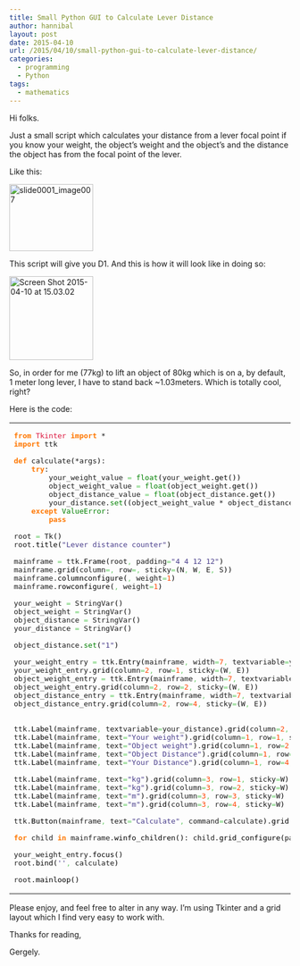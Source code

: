 ```yaml
---
title: Small Python GUI to Calculate Lever Distance
author: hannibal
layout: post
date: 2015-04-10
url: /2015/04/10/small-python-gui-to-calculate-lever-distance/
categories:
  - programming
  - Python
tags:
  - mathematics
---
```

Hi folks.

Just a small script which calculates your distance from a lever focal point if you know your weight, the object&#8217;s weight and the object&#8217;s and the distance the object has from the focal point of the lever.

Like this:

[<img class="alignnone size-thumbnail wp-image-480" src="http://ramblingsofaswtester.com/wp-content/uploads/2015/04/slide0001_image007-150x120.png" alt="slide0001_image007" width="150" height="120" />][1]

This script will give you D1. And this is how it will look like in doing so:

[<img class="alignnone size-thumbnail wp-image-481" src="http://ramblingsofaswtester.com/wp-content/uploads/2015/04/Screen-Shot-2015-04-10-at-15.03.02-150x150.png" alt="Screen Shot 2015-04-10 at 15.03.02" width="150" height="150" />][2]

So, in order for me (77kg) to lift an object of 80kg which is on a, by default, 1 meter long lever, I have to stand back ~1.03meters. Which is totally cool, right?

Here is the code:

<div class="wp_syntax">
  <table>
    <tr>
      <td class="code">
        <pre class="python" style="font-family:monospace;"><span style="color: #ff7700;font-weight:bold;">from</span> <span style="color: #dc143c;">Tkinter</span> <span style="color: #ff7700;font-weight:bold;">import</span> *
<span style="color: #ff7700;font-weight:bold;">import</span> ttk
&nbsp;
<span style="color: #ff7700;font-weight:bold;">def</span> calculate<span style="color: black;">&#40;</span>*args<span style="color: black;">&#41;</span>:
    <span style="color: #ff7700;font-weight:bold;">try</span>:
        your_weight_value <span style="color: #66cc66;">=</span> <span style="color: #008000;">float</span><span style="color: black;">&#40;</span>your_weight.<span style="color: black;">get</span><span style="color: black;">&#40;</span><span style="color: black;">&#41;</span><span style="color: black;">&#41;</span>
        object_weight_value <span style="color: #66cc66;">=</span> <span style="color: #008000;">float</span><span style="color: black;">&#40;</span>object_weight.<span style="color: black;">get</span><span style="color: black;">&#40;</span><span style="color: black;">&#41;</span><span style="color: black;">&#41;</span>
        object_distance_value <span style="color: #66cc66;">=</span> <span style="color: #008000;">float</span><span style="color: black;">&#40;</span>object_distance.<span style="color: black;">get</span><span style="color: black;">&#40;</span><span style="color: black;">&#41;</span><span style="color: black;">&#41;</span>
        your_distance.<span style="color: #008000;">set</span><span style="color: black;">&#40;</span><span style="color: black;">&#40;</span>object_weight_value * object_distance_value<span style="color: black;">&#41;</span> / your_weight_value<span style="color: black;">&#41;</span>
    <span style="color: #ff7700;font-weight:bold;">except</span> <span style="color: #008000;">ValueError</span>:
        <span style="color: #ff7700;font-weight:bold;">pass</span>
&nbsp;
root <span style="color: #66cc66;">=</span> Tk<span style="color: black;">&#40;</span><span style="color: black;">&#41;</span>
root.<span style="color: black;">title</span><span style="color: black;">&#40;</span><span style="color: #483d8b;">"Lever distance counter"</span><span style="color: black;">&#41;</span>
&nbsp;
mainframe <span style="color: #66cc66;">=</span> ttk.<span style="color: black;">Frame</span><span style="color: black;">&#40;</span>root<span style="color: #66cc66;">,</span> padding<span style="color: #66cc66;">=</span><span style="color: #483d8b;">"4 4 12 12"</span><span style="color: black;">&#41;</span>
mainframe.<span style="color: black;">grid</span><span style="color: black;">&#40;</span>column<span style="color: #66cc66;">=</span><span style="color: #ff4500;"></span><span style="color: #66cc66;">,</span> row<span style="color: #66cc66;">=</span><span style="color: #ff4500;"></span><span style="color: #66cc66;">,</span> sticky<span style="color: #66cc66;">=</span><span style="color: black;">&#40;</span>N<span style="color: #66cc66;">,</span> W<span style="color: #66cc66;">,</span> E<span style="color: #66cc66;">,</span> S<span style="color: black;">&#41;</span><span style="color: black;">&#41;</span>
mainframe.<span style="color: black;">columnconfigure</span><span style="color: black;">&#40;</span><span style="color: #ff4500;"></span><span style="color: #66cc66;">,</span> weight<span style="color: #66cc66;">=</span><span style="color: #ff4500;">1</span><span style="color: black;">&#41;</span>
mainframe.<span style="color: black;">rowconfigure</span><span style="color: black;">&#40;</span><span style="color: #ff4500;"></span><span style="color: #66cc66;">,</span> weight<span style="color: #66cc66;">=</span><span style="color: #ff4500;">1</span><span style="color: black;">&#41;</span>
&nbsp;
your_weight <span style="color: #66cc66;">=</span> StringVar<span style="color: black;">&#40;</span><span style="color: black;">&#41;</span>
object_weight <span style="color: #66cc66;">=</span> StringVar<span style="color: black;">&#40;</span><span style="color: black;">&#41;</span>
object_distance <span style="color: #66cc66;">=</span> StringVar<span style="color: black;">&#40;</span><span style="color: black;">&#41;</span>
your_distance <span style="color: #66cc66;">=</span> StringVar<span style="color: black;">&#40;</span><span style="color: black;">&#41;</span>
&nbsp;
object_distance.<span style="color: #008000;">set</span><span style="color: black;">&#40;</span><span style="color: #483d8b;">"1"</span><span style="color: black;">&#41;</span>
&nbsp;
your_weight_entry <span style="color: #66cc66;">=</span> ttk.<span style="color: black;">Entry</span><span style="color: black;">&#40;</span>mainframe<span style="color: #66cc66;">,</span> width<span style="color: #66cc66;">=</span><span style="color: #ff4500;">7</span><span style="color: #66cc66;">,</span> textvariable<span style="color: #66cc66;">=</span>your_weight<span style="color: black;">&#41;</span>
your_weight_entry.<span style="color: black;">grid</span><span style="color: black;">&#40;</span>column<span style="color: #66cc66;">=</span><span style="color: #ff4500;">2</span><span style="color: #66cc66;">,</span> row<span style="color: #66cc66;">=</span><span style="color: #ff4500;">1</span><span style="color: #66cc66;">,</span> sticky<span style="color: #66cc66;">=</span><span style="color: black;">&#40;</span>W<span style="color: #66cc66;">,</span> E<span style="color: black;">&#41;</span><span style="color: black;">&#41;</span>
object_weight_entry <span style="color: #66cc66;">=</span> ttk.<span style="color: black;">Entry</span><span style="color: black;">&#40;</span>mainframe<span style="color: #66cc66;">,</span> width<span style="color: #66cc66;">=</span><span style="color: #ff4500;">7</span><span style="color: #66cc66;">,</span> textvariable<span style="color: #66cc66;">=</span>object_weight<span style="color: black;">&#41;</span>
object_weight_entry.<span style="color: black;">grid</span><span style="color: black;">&#40;</span>column<span style="color: #66cc66;">=</span><span style="color: #ff4500;">2</span><span style="color: #66cc66;">,</span> row<span style="color: #66cc66;">=</span><span style="color: #ff4500;">2</span><span style="color: #66cc66;">,</span> sticky<span style="color: #66cc66;">=</span><span style="color: black;">&#40;</span>W<span style="color: #66cc66;">,</span> E<span style="color: black;">&#41;</span><span style="color: black;">&#41;</span>
object_distance_entry <span style="color: #66cc66;">=</span> ttk.<span style="color: black;">Entry</span><span style="color: black;">&#40;</span>mainframe<span style="color: #66cc66;">,</span> width<span style="color: #66cc66;">=</span><span style="color: #ff4500;">7</span><span style="color: #66cc66;">,</span> textvariable<span style="color: #66cc66;">=</span>object_distance<span style="color: black;">&#41;</span>
object_distance_entry.<span style="color: black;">grid</span><span style="color: black;">&#40;</span>column<span style="color: #66cc66;">=</span><span style="color: #ff4500;">2</span><span style="color: #66cc66;">,</span> row<span style="color: #66cc66;">=</span><span style="color: #ff4500;">4</span><span style="color: #66cc66;">,</span> sticky<span style="color: #66cc66;">=</span><span style="color: black;">&#40;</span>W<span style="color: #66cc66;">,</span> E<span style="color: black;">&#41;</span><span style="color: black;">&#41;</span>
&nbsp;
&nbsp;
ttk.<span style="color: black;">Label</span><span style="color: black;">&#40;</span>mainframe<span style="color: #66cc66;">,</span> textvariable<span style="color: #66cc66;">=</span>your_distance<span style="color: black;">&#41;</span>.<span style="color: black;">grid</span><span style="color: black;">&#40;</span>column<span style="color: #66cc66;">=</span><span style="color: #ff4500;">2</span><span style="color: #66cc66;">,</span> row<span style="color: #66cc66;">=</span><span style="color: #ff4500;">3</span><span style="color: #66cc66;">,</span> sticky<span style="color: #66cc66;">=</span><span style="color: black;">&#40;</span>W<span style="color: #66cc66;">,</span> E<span style="color: black;">&#41;</span><span style="color: black;">&#41;</span>
ttk.<span style="color: black;">Label</span><span style="color: black;">&#40;</span>mainframe<span style="color: #66cc66;">,</span> text<span style="color: #66cc66;">=</span><span style="color: #483d8b;">"Your weight"</span><span style="color: black;">&#41;</span>.<span style="color: black;">grid</span><span style="color: black;">&#40;</span>column<span style="color: #66cc66;">=</span><span style="color: #ff4500;">1</span><span style="color: #66cc66;">,</span> row<span style="color: #66cc66;">=</span><span style="color: #ff4500;">1</span><span style="color: #66cc66;">,</span> sticky<span style="color: #66cc66;">=</span>W<span style="color: black;">&#41;</span>
ttk.<span style="color: black;">Label</span><span style="color: black;">&#40;</span>mainframe<span style="color: #66cc66;">,</span> text<span style="color: #66cc66;">=</span><span style="color: #483d8b;">"Object weight"</span><span style="color: black;">&#41;</span>.<span style="color: black;">grid</span><span style="color: black;">&#40;</span>column<span style="color: #66cc66;">=</span><span style="color: #ff4500;">1</span><span style="color: #66cc66;">,</span> row<span style="color: #66cc66;">=</span><span style="color: #ff4500;">2</span><span style="color: #66cc66;">,</span> sticky<span style="color: #66cc66;">=</span>W<span style="color: black;">&#41;</span>
ttk.<span style="color: black;">Label</span><span style="color: black;">&#40;</span>mainframe<span style="color: #66cc66;">,</span> text<span style="color: #66cc66;">=</span><span style="color: #483d8b;">"Object Distance"</span><span style="color: black;">&#41;</span>.<span style="color: black;">grid</span><span style="color: black;">&#40;</span>column<span style="color: #66cc66;">=</span><span style="color: #ff4500;">1</span><span style="color: #66cc66;">,</span> row<span style="color: #66cc66;">=</span><span style="color: #ff4500;">3</span><span style="color: #66cc66;">,</span> sticky<span style="color: #66cc66;">=</span>W<span style="color: black;">&#41;</span>
ttk.<span style="color: black;">Label</span><span style="color: black;">&#40;</span>mainframe<span style="color: #66cc66;">,</span> text<span style="color: #66cc66;">=</span><span style="color: #483d8b;">"Your Distance"</span><span style="color: black;">&#41;</span>.<span style="color: black;">grid</span><span style="color: black;">&#40;</span>column<span style="color: #66cc66;">=</span><span style="color: #ff4500;">1</span><span style="color: #66cc66;">,</span> row<span style="color: #66cc66;">=</span><span style="color: #ff4500;">4</span><span style="color: #66cc66;">,</span> sticky<span style="color: #66cc66;">=</span>W<span style="color: black;">&#41;</span>
&nbsp;
ttk.<span style="color: black;">Label</span><span style="color: black;">&#40;</span>mainframe<span style="color: #66cc66;">,</span> text<span style="color: #66cc66;">=</span><span style="color: #483d8b;">"kg"</span><span style="color: black;">&#41;</span>.<span style="color: black;">grid</span><span style="color: black;">&#40;</span>column<span style="color: #66cc66;">=</span><span style="color: #ff4500;">3</span><span style="color: #66cc66;">,</span> row<span style="color: #66cc66;">=</span><span style="color: #ff4500;">1</span><span style="color: #66cc66;">,</span> sticky<span style="color: #66cc66;">=</span>W<span style="color: black;">&#41;</span>
ttk.<span style="color: black;">Label</span><span style="color: black;">&#40;</span>mainframe<span style="color: #66cc66;">,</span> text<span style="color: #66cc66;">=</span><span style="color: #483d8b;">"kg"</span><span style="color: black;">&#41;</span>.<span style="color: black;">grid</span><span style="color: black;">&#40;</span>column<span style="color: #66cc66;">=</span><span style="color: #ff4500;">3</span><span style="color: #66cc66;">,</span> row<span style="color: #66cc66;">=</span><span style="color: #ff4500;">2</span><span style="color: #66cc66;">,</span> sticky<span style="color: #66cc66;">=</span>W<span style="color: black;">&#41;</span>
ttk.<span style="color: black;">Label</span><span style="color: black;">&#40;</span>mainframe<span style="color: #66cc66;">,</span> text<span style="color: #66cc66;">=</span><span style="color: #483d8b;">"m"</span><span style="color: black;">&#41;</span>.<span style="color: black;">grid</span><span style="color: black;">&#40;</span>column<span style="color: #66cc66;">=</span><span style="color: #ff4500;">3</span><span style="color: #66cc66;">,</span> row<span style="color: #66cc66;">=</span><span style="color: #ff4500;">3</span><span style="color: #66cc66;">,</span> sticky<span style="color: #66cc66;">=</span>W<span style="color: black;">&#41;</span>
ttk.<span style="color: black;">Label</span><span style="color: black;">&#40;</span>mainframe<span style="color: #66cc66;">,</span> text<span style="color: #66cc66;">=</span><span style="color: #483d8b;">"m"</span><span style="color: black;">&#41;</span>.<span style="color: black;">grid</span><span style="color: black;">&#40;</span>column<span style="color: #66cc66;">=</span><span style="color: #ff4500;">3</span><span style="color: #66cc66;">,</span> row<span style="color: #66cc66;">=</span><span style="color: #ff4500;">4</span><span style="color: #66cc66;">,</span> sticky<span style="color: #66cc66;">=</span>W<span style="color: black;">&#41;</span>
&nbsp;
ttk.<span style="color: black;">Button</span><span style="color: black;">&#40;</span>mainframe<span style="color: #66cc66;">,</span> text<span style="color: #66cc66;">=</span><span style="color: #483d8b;">"Calculate"</span><span style="color: #66cc66;">,</span> command<span style="color: #66cc66;">=</span>calculate<span style="color: black;">&#41;</span>.<span style="color: black;">grid</span><span style="color: black;">&#40;</span>column<span style="color: #66cc66;">=</span><span style="color: #ff4500;">3</span><span style="color: #66cc66;">,</span> row<span style="color: #66cc66;">=</span><span style="color: #ff4500;">5</span><span style="color: #66cc66;">,</span> sticky<span style="color: #66cc66;">=</span>W<span style="color: black;">&#41;</span>
&nbsp;
<span style="color: #ff7700;font-weight:bold;">for</span> child <span style="color: #ff7700;font-weight:bold;">in</span> mainframe.<span style="color: black;">winfo_children</span><span style="color: black;">&#40;</span><span style="color: black;">&#41;</span>: child.<span style="color: black;">grid_configure</span><span style="color: black;">&#40;</span>padx<span style="color: #66cc66;">=</span><span style="color: #ff4500;">5</span><span style="color: #66cc66;">,</span> pady<span style="color: #66cc66;">=</span><span style="color: #ff4500;">5</span><span style="color: black;">&#41;</span>
&nbsp;
your_weight_entry.<span style="color: black;">focus</span><span style="color: black;">&#40;</span><span style="color: black;">&#41;</span>
root.<span style="color: black;">bind</span><span style="color: black;">&#40;</span><span style="color: #483d8b;">''</span><span style="color: #66cc66;">,</span> calculate<span style="color: black;">&#41;</span>
&nbsp;
root.<span style="color: black;">mainloop</span><span style="color: black;">&#40;</span><span style="color: black;">&#41;</span></pre>
      </td>
    </tr>
  </table>
</div>

Please enjoy, and feel free to alter in any way. I&#8217;m using Tkinter and a grid layout which I find very easy to work with.

Thanks for reading,
  
Gergely.

 [1]: http://ramblingsofaswtester.com/wp-content/uploads/2015/04/slide0001_image007.png
 [2]: http://ramblingsofaswtester.com/wp-content/uploads/2015/04/Screen-Shot-2015-04-10-at-15.03.02.png